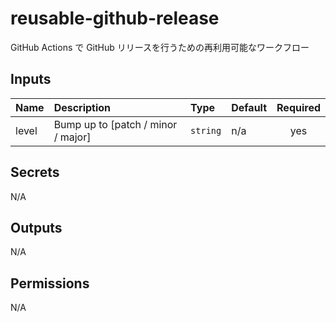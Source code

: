 # reusable-github-release

GitHub Actions で GitHub リリースを行うための再利用可能なワークフロー

<!-- actdocs start -->

## Inputs

| Name | Description | Type | Default | Required |
| :--- | :---------- | :--- | :------ | :------: |
| level | Bump up to [patch / minor / major] | `string` | n/a | yes |

## Secrets

N/A

## Outputs

N/A

## Permissions

N/A

<!-- actdocs end -->


